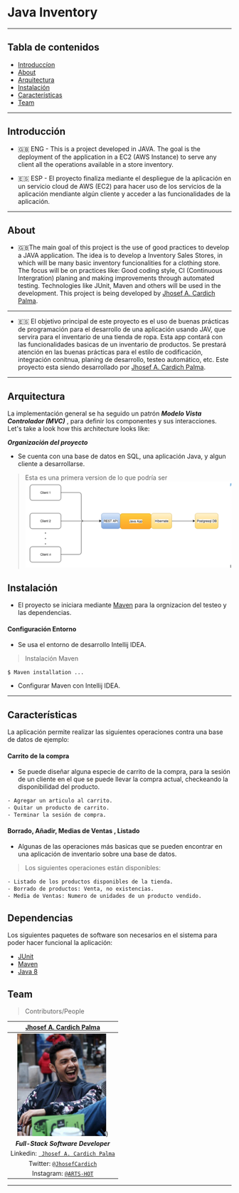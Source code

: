 
#  Java Inventory 

---
##  Tabla de contenidos


- [Introduccíon](#Introducción)
- [About](#About )
- [Arquitectura](#Arquitectura)
- [Instalación](#instalación)
- [Características](#Características)
- [Team](#team)




---

 
## Introducción

-  🇬🇧 ENG - This is a project developed in JAVA. The goal is the deployment of the application in a EC2 (AWS Instance) to serve any client all the operations available in a store inventory.

  - 🇪🇸 ESP -  El proyecto finaliza mediante el despliegue de la aplicación en un servicio cloud de AWS (EC2) para hacer uso de los servicios de la aplicación mendiante algún cliente y acceder a las funcionalidades de la aplicación.

---
 ## About

  - 🇬🇧The main goal of this project is the use of good practices to develop a JAVA application. The idea is to develop a Inventory Sales Stores, in which will be many basic inventory funcionalities for a clothing store. The focus will be on practices like: Good coding style, CI (Continuous Intergration) planing and making improvements through automated testing. Technologies like JUnit, Maven and others will be used in the development.
   This project is being developed by [Jhosef A. Cardich Palma](https://www.linkedin.com/in/jhosef-anderson-cardich-palma-74765788/). 

---
  - 🇪🇸 El objetivo principal de este proyecto es el uso de buenas prácticas de programación para el desarrollo de una aplicación usando JAV, que servira para el inventario de una tienda  de ropa. Esta app contará con las funcionalidades basicas de un inventario de productos.
   Se prestará atención en las buenas prácticas para el estilo de codificación, integración conitnua, planing de desarrollo, testeo automático, etc.   Este proyecto esta siendo desarrollado por [Jhosef A. Cardich Palma](https://www.linkedin.com/in/jhosef-anderson-cardich-palma-74765788/).





 ---
## Arquitectura

La implementación general se ha seguido un patrón ***Modelo Vista Controlador (MVC)*** , para definir los componentes y sus interacciones. 
Let's take a look how this architecture looks like:

 ***Organización del proyecto***
- Se cuenta con una base de datos en SQL, una aplicación Java, y algun cliente a desarrollarse. 
> Esta es una primera version de lo que podría ser 
 ![Project  Architecture](documentation/architecture.png)


## Instalación

 - El proyecto se iniciara mediante [Maven](https://maven.apache.org/) para la orgnizacion del testeo y las dependencias.

 #### Configuración Entorno
-  Se usa el entorno de desarrollo Intellij IDEA.

> Instalación Maven
```
$ Maven installation ... 
 ```
 - Configurar Maven con Intellij IDEA. 



---
 

## Características

La aplicación permite realizar las siguientes operaciones contra una base de datos de ejemplo: 


#### Carrito de la compra 
- Se puede diseñar alguna especie de carrito de la compra, para la sesión de un cliente en el que se puede llevar la compra actual, checkeando la disponibilidad del producto.

````
- Agregar un articulo al carrito.
- Quitar un producto de carrito.
- Terminar la sesión de compra.
````

#### Borrado, Añadir, Medias de Ventas , Listado 
- Algunas de las operaciones más basicas que se pueden encontrar en una aplicación de inventario sobre una base de datos.

> Los siguientes operaciones están disponibles:

````
- Listado de los productos disponibles de la tienda.
- Borrado de productos: Venta, no existencias.
- Media de Ventas: Numero de unidades de un producto vendido.

````

## Dependencias

Los siguientes paquetes de software son necesarios en el sistema para poder hacer funcional la aplicación:

- [JUnit](https://junit.org/junit5/)
- [Maven](https://maven.apache.org/)
- [Java 8](https://www.oracle.com/es/java/technologies/javase/javase-jdk8-downloads.html)

## Team
> Contributors/People

| <a href="https://www.linkedin.com/in/jhosef-anderson-cardich-palma-74765788/" target="_blank">**Jhosef A. Cardich Palma**</a> | 
| :---: |
| <img src="documentation/profile_pic.png" width="200" height="230" />)   |
|***Full-Stack Software Developer***|
| Linkedin:   <a href="https://www.linkedin.com/in/jhosef-anderson-cardich-palma-74765788/" target="_blank">` Jhosef A. Cardich Palma`</a>| 
| Twitter: <a href="http://twitter.com/jhosefcardich" target="_blank">`@JhosefCardich`</a>| 
|Instagram: <a href="http://instagram.com/arts_hot" target="_blank">`@ARTS-HOT`</a>






---


